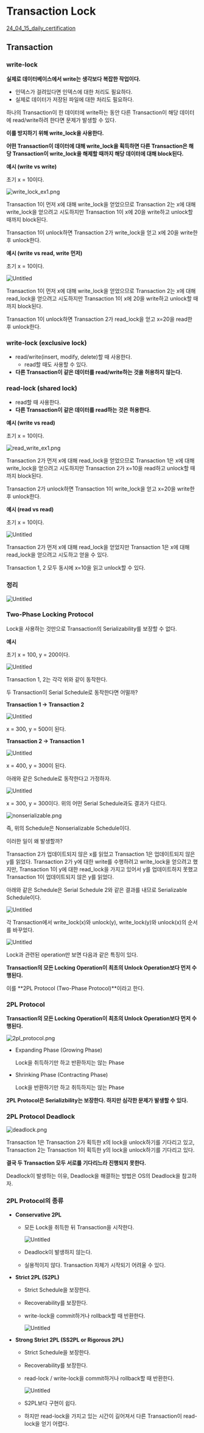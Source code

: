 # Transaction Lock

[24_04_15_daily_certification](https://www.notion.so/24_04_15_daily_certification-58d72f98a9124025ba90e0cf6fc983b8?pvs=21)

## Transaction

### write-lock

**실제로 데이터베이스에서 write는 생각보다 복잡한 작업이다.** 

- 인덱스가 걸려있다면 인덱스에 대한 처리도 필요하다.
- 실제로 데이터가 저장된 파일에 대한 처리도 필요하다.

하나의 Transaction이 한 데이터에 write하는 동안 다른 Transaction이 해당 데이터에 read/write하려 한다면 문제가 발생할 수 있다.

**이를 방지하기 위해 write_lock을 사용한다.** 

**어떤 Transaction이 데이터에 대해 write_lock을 획득하면 다른 Transaction은 해당 Transaction이 write_lock을 해제할 때까지 해당 데이터에 대해 block된다.**

**예시 (write vs write)**

초기 x = 10이다.

![write_lock_ex1.png](%E1%84%83%E1%85%A6%E1%84%8B%E1%85%B5%E1%86%AF%E1%84%85%E1%85%B5%E1%84%8B%E1%85%B5%E1%86%AB%E1%84%8C%E1%85%B3%E1%86%BC%20ef1ee6d7779941e38c35974449a20434/24_04_15_daily_certification%2058d72f98a9124025ba90e0cf6fc983b8/write_lock_ex1.png)

Transaction 1이 먼저 x에 대해 write_lock을 얻었으므로 Transaction 2는 x에 대해 write_lock을 얻으려고 시도하지만 Transaction 1이 x에 20을 write하고 unlock할 때까지 block된다. 

Transaction 1이 unlock하면 Transaction 2가 write_lock을 얻고 x에 20을 write한 후 unlock한다.

**예시 (write vs read, write 먼저)**

초기 x = 10이다.

![Untitled](%E1%84%83%E1%85%A6%E1%84%8B%E1%85%B5%E1%86%AF%E1%84%85%E1%85%B5%E1%84%8B%E1%85%B5%E1%86%AB%E1%84%8C%E1%85%B3%E1%86%BC%20ef1ee6d7779941e38c35974449a20434/24_04_15_daily_certification%2058d72f98a9124025ba90e0cf6fc983b8/Untitled.png)

Transaction 1이 먼저 x에 대해 write_lock을 얻었으므로 Transaction 2는 x에 대해 read_lock을 얻으려고 시도하지만 Transaction 1이 x에 20을 write하고 unlock할 때까지 block된다. 

Transaction 1이 unlock하면 Transaction 2가 read_lock을 얻고 x=20을 read한 후 unlock한다.

### write-lock (exclusive lock)

- read/write(insert, modify, delete)할 때 사용한다.
    - read할 때도 사용할 수 있다.
- **다른 Transaction이 같은 데이터를 read/write하는 것을 허용하지 않는다.**

### read-lock (shared lock)

- read할 때 사용한다.
- **다른 Transaction이 같은 데이터를 read하는 것은 허용한다.**

**예시 (write vs read)**

초기 x = 10이다.

![read_write_ex1.png](%E1%84%83%E1%85%A6%E1%84%8B%E1%85%B5%E1%86%AF%E1%84%85%E1%85%B5%E1%84%8B%E1%85%B5%E1%86%AB%E1%84%8C%E1%85%B3%E1%86%BC%20ef1ee6d7779941e38c35974449a20434/24_04_15_daily_certification%2058d72f98a9124025ba90e0cf6fc983b8/read_write_ex1.png)

Transaction 2가 먼저 x에 대해 read_lock을 얻었으므로 Transaction 1은 x에 대해 write_lock을 얻으려고 시도하지만 Transaction 2가 x=10을 read하고 unlock할 때까지 block된다. 

Transaction 2가 unlock하면 Transaction 1이 write_lock을 얻고 x=20을 write한 후 unlock한다.

**예시 (read vs read)**

초기 x = 10이다.

![Untitled](%E1%84%83%E1%85%A6%E1%84%8B%E1%85%B5%E1%86%AF%E1%84%85%E1%85%B5%E1%84%8B%E1%85%B5%E1%86%AB%E1%84%8C%E1%85%B3%E1%86%BC%20ef1ee6d7779941e38c35974449a20434/24_04_15_daily_certification%2058d72f98a9124025ba90e0cf6fc983b8/Untitled%201.png)

Transaction 2가 먼저 x에 대해 read_lock을 얻었지만 Transaction 1은 x에 대해 read_lock을 얻으려고 시도하고 얻을 수 있다.

Transaction 1, 2 모두 동시에 x=10을 읽고 unlock할 수 있다.

### 정리

![Untitled](%E1%84%83%E1%85%A6%E1%84%8B%E1%85%B5%E1%86%AF%E1%84%85%E1%85%B5%E1%84%8B%E1%85%B5%E1%86%AB%E1%84%8C%E1%85%B3%E1%86%BC%20ef1ee6d7779941e38c35974449a20434/24_04_15_daily_certification%2058d72f98a9124025ba90e0cf6fc983b8/75e193f5-10d1-4a89-a36b-00d01728819e.png)

### Two-Phase Locking Protocol

Lock을 사용하는 것만으로 Transaction의 Serializability를 보장할 수 없다.

**예시**

초기 x = 100, y = 200이다.

![Untitled](%E1%84%83%E1%85%A6%E1%84%8B%E1%85%B5%E1%86%AF%E1%84%85%E1%85%B5%E1%84%8B%E1%85%B5%E1%86%AB%E1%84%8C%E1%85%B3%E1%86%BC%20ef1ee6d7779941e38c35974449a20434/24_04_15_daily_certification%2058d72f98a9124025ba90e0cf6fc983b8/Untitled%202.png)

Transaction 1, 2는 각각 위와 같이 동작한다.

두 Transaction이 Serial Schedule로 동작한다면 어떨까?

**Transaction 1 → Transaction 2**

![Untitled](%E1%84%83%E1%85%A6%E1%84%8B%E1%85%B5%E1%86%AF%E1%84%85%E1%85%B5%E1%84%8B%E1%85%B5%E1%86%AB%E1%84%8C%E1%85%B3%E1%86%BC%20ef1ee6d7779941e38c35974449a20434/24_04_15_daily_certification%2058d72f98a9124025ba90e0cf6fc983b8/Untitled%203.png)

x = 300, y = 500이 된다.

**Transaction 2 → Transaction 1**

![Untitled](%E1%84%83%E1%85%A6%E1%84%8B%E1%85%B5%E1%86%AF%E1%84%85%E1%85%B5%E1%84%8B%E1%85%B5%E1%86%AB%E1%84%8C%E1%85%B3%E1%86%BC%20ef1ee6d7779941e38c35974449a20434/24_04_15_daily_certification%2058d72f98a9124025ba90e0cf6fc983b8/Untitled%204.png)

x = 400, y = 300이 된다.

아래와 같은 Schedule로 동작한다고 가정하자.

![Untitled](%E1%84%83%E1%85%A6%E1%84%8B%E1%85%B5%E1%86%AF%E1%84%85%E1%85%B5%E1%84%8B%E1%85%B5%E1%86%AB%E1%84%8C%E1%85%B3%E1%86%BC%20ef1ee6d7779941e38c35974449a20434/24_04_15_daily_certification%2058d72f98a9124025ba90e0cf6fc983b8/Untitled%205.png)

x = 300, y = 300이다. 위의 어떤 Serial Schedule과도 결과가 다르다. 

![nonserializable.png](%E1%84%83%E1%85%A6%E1%84%8B%E1%85%B5%E1%86%AF%E1%84%85%E1%85%B5%E1%84%8B%E1%85%B5%E1%86%AB%E1%84%8C%E1%85%B3%E1%86%BC%20ef1ee6d7779941e38c35974449a20434/24_04_15_daily_certification%2058d72f98a9124025ba90e0cf6fc983b8/nonserializable.png)

즉, 위의 Schedule은 Nonserializable Schedule이다.

이러한 일이 왜 발생할까?

Transaction 2가 업데이트되지 않은 x를 읽었고 Transaction 1은 업데이트되지 않은 y를 읽었다. Transaction 2가 y에 대한 write를 수행하려고 write_lock을 얻으려고 했지만, Transaction 1이 y에 대한 read_lock을 가지고 있어서 y를 업데이트하지 못했고 Transaction 1이 업데이트되지 않은 y를 읽었다.

아래와 같은 Schedule은 Serial Schedule 2와 같은 결과를 내므로 Serializable Schedule이다.

![Untitled](%E1%84%83%E1%85%A6%E1%84%8B%E1%85%B5%E1%86%AF%E1%84%85%E1%85%B5%E1%84%8B%E1%85%B5%E1%86%AB%E1%84%8C%E1%85%B3%E1%86%BC%20ef1ee6d7779941e38c35974449a20434/24_04_15_daily_certification%2058d72f98a9124025ba90e0cf6fc983b8/Untitled%206.png)

각 Transaction에서 write_lock(x)와 unlock(y), write_lock(y)와 unlock(x)의 순서를 바꾸었다.

![Untitled](%E1%84%83%E1%85%A6%E1%84%8B%E1%85%B5%E1%86%AF%E1%84%85%E1%85%B5%E1%84%8B%E1%85%B5%E1%86%AB%E1%84%8C%E1%85%B3%E1%86%BC%20ef1ee6d7779941e38c35974449a20434/24_04_15_daily_certification%2058d72f98a9124025ba90e0cf6fc983b8/Untitled%207.png)

Lock과 관련된 operation만 보면 다음과 같은 특징이 있다.

**Transaction의 모든 Locking Operation이 최초의 Unlock Operation보다 먼저 수행된다.**

이를 **2PL Protocol (Two-Phase Protocol)**이라고 한다.

### 2PL Protocol

**Transaction의 모든 Locking Operation이 최초의 Unlock Operation보다 먼저 수행된다.**

![2pl_protocol.png](%E1%84%83%E1%85%A6%E1%84%8B%E1%85%B5%E1%86%AF%E1%84%85%E1%85%B5%E1%84%8B%E1%85%B5%E1%86%AB%E1%84%8C%E1%85%B3%E1%86%BC%20ef1ee6d7779941e38c35974449a20434/24_04_15_daily_certification%2058d72f98a9124025ba90e0cf6fc983b8/2pl_protocol.png)

- Expanding Phase (Growing Phase)
    
    Lock을 취득하기만 하고 반환하지는 않는 Phase
    
- Shrinking Phase (Contracting Phase)
    
    Lock을 반환하기만 하고 취득하지는 않는 Phase
    

**2PL Protocol은 Serializbility는 보장한다. 하지만 심각한 문제가 발생할 수 있다.**

### 2PL Protocol Deadlock

![deadlock.png](%E1%84%83%E1%85%A6%E1%84%8B%E1%85%B5%E1%86%AF%E1%84%85%E1%85%B5%E1%84%8B%E1%85%B5%E1%86%AB%E1%84%8C%E1%85%B3%E1%86%BC%20ef1ee6d7779941e38c35974449a20434/24_04_15_daily_certification%2058d72f98a9124025ba90e0cf6fc983b8/deadlock.png)

Transaction 1은 Transaction 2가 획득한 x의 lock을 unlock하기를 기다리고 있고, Transaction 2는 Transaction 1이 획득한 y의 lock을 unlock하기를 기다리고 있다.

**결국 두 Transaction 모두 서로를 기다리느라 진행되지 못한다.**

Deadlock이 발생하는 이유, Deadlock을 해결하는 방법은 OS의 Deadlock을 참고하자.

### 2PL Protocol의 종류

- **Conservative 2PL**
    - 모든 Lock을 취득한 뒤 Transaction을 시작한다.
        
        ![Untitled](%E1%84%83%E1%85%A6%E1%84%8B%E1%85%B5%E1%86%AF%E1%84%85%E1%85%B5%E1%84%8B%E1%85%B5%E1%86%AB%E1%84%8C%E1%85%B3%E1%86%BC%20ef1ee6d7779941e38c35974449a20434/24_04_15_daily_certification%2058d72f98a9124025ba90e0cf6fc983b8/Untitled%208.png)
        
    - Deadlock이 발생하지 않는다.
    - 실용적이지 않다. Transaction 자체가 시작되기 어려울 수 있다.
- **Strict 2PL (S2PL)**
    - Strict Schedule을 보장한다.
    - Recoverability를 보장한다.
    - write-lock을 commit하거나 rollback할 때 반환한다.
        
        ![Untitled](%E1%84%83%E1%85%A6%E1%84%8B%E1%85%B5%E1%86%AF%E1%84%85%E1%85%B5%E1%84%8B%E1%85%B5%E1%86%AB%E1%84%8C%E1%85%B3%E1%86%BC%20ef1ee6d7779941e38c35974449a20434/24_04_15_daily_certification%2058d72f98a9124025ba90e0cf6fc983b8/Untitled%209.png)
        
- **Strong Strict 2PL (SS2PL or Rigorous 2PL)**
    - Strict Schedule을 보장한다.
    - Recoverability를 보장한다.
    - read-lock / write-lock을 commit하거나 rollback할 때 반환한다.
        
        ![Untitled](%E1%84%83%E1%85%A6%E1%84%8B%E1%85%B5%E1%86%AF%E1%84%85%E1%85%B5%E1%84%8B%E1%85%B5%E1%86%AB%E1%84%8C%E1%85%B3%E1%86%BC%20ef1ee6d7779941e38c35974449a20434/24_04_15_daily_certification%2058d72f98a9124025ba90e0cf6fc983b8/Untitled%2010.png)
        
    - S2PL보다 구현이 쉽다.
    - 하지만 read-lock을 가지고 있는 시간이 길어져서 다른 Transaction이 read-lock을 얻기 어렵다.